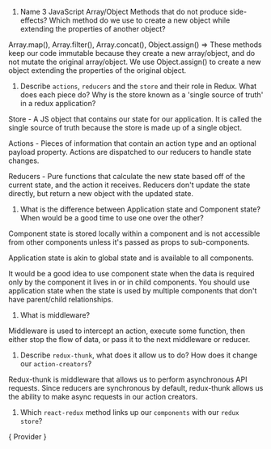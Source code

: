 1.  Name 3 JavaScript Array/Object Methods that do not produce side-effects? Which method do we use to create a new object while extending the properties of another object?

Array.map(), Array.filter(), Array.concat(), Object.assign() => These methods keep our code immutable because they create a new array/object, and do not mutate the original array/object. We use Object.assign() to create a new object extending the properties of the original object.

1.  Describe `actions`, `reducers` and the `store` and their role in Redux. What does each piece do? Why is the store known as a 'single source of truth' in a redux application?

Store - A JS object that contains our state for our application. It is called the single source of truth because the store is made up of a single object.

Actions - Pieces of information that contain an action type and an optional payload property. Actions are dispatched to our reducers to handle state changes.

Reducers - Pure functions that calculate the new state based off of the current state, and the action it receives. Reducers don't update the state directly, but return a new object with the updated state.

1.  What is the difference between Application state and Component state? When would be a good time to use one over the other?

Component state is stored locally within a component and is not accessible from other components unless it's passed as props to sub-components.

Application state is akin to global state and is available to all components.

It would be a good idea to use component state when the data is required only by the component it lives in or in child components. You should use application state when the state is used by multiple components that don't have parent/child relationships.

1.  What is middleware?

Middleware is used to intercept an action, execute some function, then either stop the flow of data, or pass it to the next middleware or reducer.

1.  Describe `redux-thunk`, what does it allow us to do? How does it change our `action-creators`?

Redux-thunk is middleware that allows us to perform asynchronous API requests. Since reducers are synchronous by default, redux-thunk allows us the ability to make async requests in our action creators. 

1.  Which `react-redux` method links up our `components` with our `redux store`?

{ Provider }
